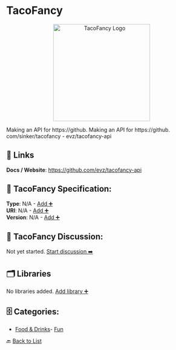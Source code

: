 # TacoFancy
<p align="center">
    <img width="256" src="https://raw.githubusercontent.com/apis-list/apis-list/main/apis/tacofancy/logo_256x256.png" alt="TacoFancy Logo"/>
</p>
Making an API for https://github. Making an API for https://github. com/sinker/tacofancy - evz/tacofancy-api

##  🔗 Links
**Docs / Website**: https://github.com/evz/tacofancy-api

## 🧬 TacoFancy Specification:
**Type**: N/A - [Add ➕](https://github.com/apis-list/apis-list/edit/main/apis.yaml#L18770)  
**URI**: N/A - [Add ➕](https://github.com/apis-list/apis-list/edit/main/apis.yaml#L18770)  
**Version**: N/A - [Add ➕](https://github.com/apis-list/apis-list/edit/main/apis.yaml#L18770)

## 💬 TacoFancy Discussion:
Not yet started. [Start discussion ➡️](https://github.com/apis-list/apis-list/discussions/new)

## 🗂️ Libraries

No libraries added. [Add library ➕](https://github.com/apis-list/apis-list/edit/main/apis.yaml#L18770)    


## 🗄️ Categories:
- [Food & Drinks](https://github.com/apis-list/apis-list#food--drinks-)- [Fun](https://github.com/apis-list/apis-list#fun-)

🔙  [Back to List](https://github.com/apis-list/apis-list)
